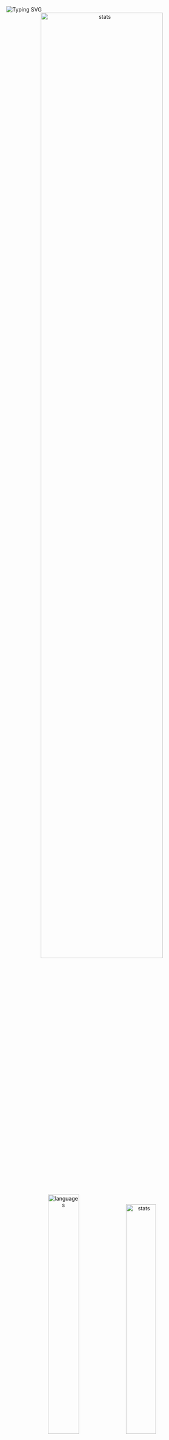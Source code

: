 <img src="https://readme-typing-svg.demolab.com?font=Fira+Code&size=50&duration=3000&color=9745F5&center=true&multiline=true&repeat=false&random=false&width=1000&height=150&lines=Hi!+I'm+Vanya;Python+Fullstack+Developer" alt="Typing SVG" />
<div align="center">
  <img src="http://github-readme-streak-stats.herokuapp.com?user=schr1k&theme=midnight-purple&hide_border=true&border_radius=0&date_format=j%20M%5B%20Y%5D&card_width=500&dates=9745F5&background=020202&border=9745F5&stroke=9745F5&ring=9745F5&fire=9745F5&currStreakNum=9745F5&sideNums=9745F5&currStreakLabel=9745F5&sideLabels=9745F5&excludeDaysLabel=9745F5" alt="stats" width=80%/>
</div>
<div align="center">
  <img src="https://github-readme-stats.vercel.app/api/top-langs/?username=schr1k&hide_border=true&bg_color=020202&text_color=9745F5&title_color=9745F5&layout=compact" alt="languages" width=40.25%>
  <img src="https://github-readme-stats.vercel.app/api?username=schr1k&show_icons=true&hide_border=true&bg_color=020202&text_color=9745F5&title_color=9745F5&icon_color=9745F5&hide_rank=true&hide=contribs,issues" alt="stats" width=39.4%/>
</div>
<div align="center">
  <h1>Skills:</h1>
  <img src="https://skillicons.dev/icons?i=py,postgres,html,css,js,ts,react,next,git,linux" alt="skills" width=80%>
</div>

---
<!--START_SECTION:waka-->
**🐱 My GitHub Data** 

> 📦 85.1 kB Used in GitHub's Storage 
 > 
> 🏆 798 Contributions in the Year 2023
 > 
> 💼 Opted to Hire
 > 
> 📜 9 Public Repositories 
 > 
> 🔑 15 Private Repositories 
 > 
📊 **This Week I Spent My Time On** 

```text
🕑︎ Time Zone: Europe/Moscow

💬 Programming Languages: 
Python                   13 hrs 8 mins       ██████████████░░░░░░░░░░░   54.11 % 
Markdown                 4 hrs 6 mins        ████░░░░░░░░░░░░░░░░░░░░░   16.93 % 
HTML                     2 hrs 13 mins       ██░░░░░░░░░░░░░░░░░░░░░░░   09.14 % 
Other                    1 hr 12 mins        █░░░░░░░░░░░░░░░░░░░░░░░░   04.96 % 
TypeScript               39 mins             █░░░░░░░░░░░░░░░░░░░░░░░░   02.71 % 

🔥 Editors: 
PyCharm                  14 hrs 54 mins      ███████████████░░░░░░░░░░   61.39 % 
Obsidian                 4 hrs 56 mins       █████░░░░░░░░░░░░░░░░░░░░   20.36 % 
WebStorm                 3 hrs 16 mins       ███░░░░░░░░░░░░░░░░░░░░░░   13.47 % 
Vim                      1 hr 9 mins         █░░░░░░░░░░░░░░░░░░░░░░░░   04.78 % 

💻 Operating System: 
Windows                  23 hrs 6 mins       ████████████████████████░   95.22 % 
Linux                    1 hr 9 mins         █░░░░░░░░░░░░░░░░░░░░░░░░   04.78 % 
```

**I Mostly Code in Python** 

```text
Python                   20 repos            █████████████████░░░░░░░░   68.97 % 
HTML                     3 repos             ███░░░░░░░░░░░░░░░░░░░░░░   10.34 % 
TypeScript               3 repos             ███░░░░░░░░░░░░░░░░░░░░░░   10.34 % 
JavaScript               2 repos             ██░░░░░░░░░░░░░░░░░░░░░░░   06.90 % 
Lasso                    1 repo              █░░░░░░░░░░░░░░░░░░░░░░░░   03.45 % 
```




 Last Updated on 24/11/2023 15:33:54 UTC
<!--END_SECTION:waka-->
